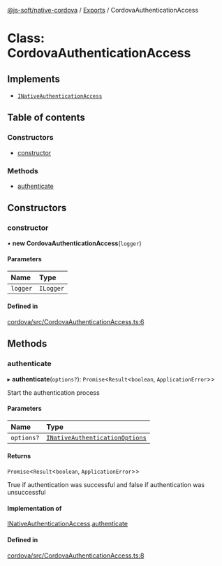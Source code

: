 [@js-soft/native-cordova](../README.md) / [Exports](../modules.md) / CordovaAuthenticationAccess

# Class: CordovaAuthenticationAccess

## Implements

-   [`INativeAuthenticationAccess`](../interfaces/INativeAuthenticationAccess.md)

## Table of contents

### Constructors

-   [constructor](CordovaAuthenticationAccess.md#constructor)

### Methods

-   [authenticate](CordovaAuthenticationAccess.md#authenticate)

## Constructors

### constructor

• **new CordovaAuthenticationAccess**(`logger`)

#### Parameters

| Name     | Type      |
| :------- | :-------- |
| `logger` | `ILogger` |

#### Defined in

[cordova/src/CordovaAuthenticationAccess.ts:6](https://github.com/js-soft/ts-native-access/blob/a83212d/packages/cordova/src/CordovaAuthenticationAccess.ts#L6)

## Methods

### authenticate

▸ **authenticate**(`options?`): `Promise`<`Result`<`boolean`, `ApplicationError`\>\>

Start the authentication process

#### Parameters

| Name       | Type                                                                            |
| :--------- | :------------------------------------------------------------------------------ |
| `options?` | [`INativeAuthenticationOptions`](../interfaces/INativeAuthenticationOptions.md) |

#### Returns

`Promise`<`Result`<`boolean`, `ApplicationError`\>\>

True if authentication was successful and false if authentication was unsuccessful

#### Implementation of

[INativeAuthenticationAccess](../interfaces/INativeAuthenticationAccess.md).[authenticate](../interfaces/INativeAuthenticationAccess.md#authenticate)

#### Defined in

[cordova/src/CordovaAuthenticationAccess.ts:8](https://github.com/js-soft/ts-native-access/blob/a83212d/packages/cordova/src/CordovaAuthenticationAccess.ts#L8)
